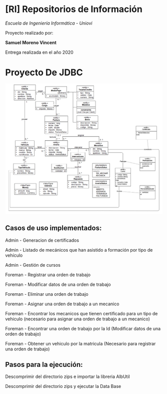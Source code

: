 # [RI]  Repositorios de Información

*Escuela de Ingeniería Informática - Uniovi*

Proyecto realizado por:

**Samuel Moreno Vincent**

Entrega realizada en el año 2020

# Proyecto De JDBC
![Imagen del modelo del dominio](https://github.com/samuelmorenov/RI-JDBC/blob/master/Modelo%20del%20dominio%20con%20extension.jpg?raw=true)

## Casos de uso implementados:

Admin   - Generacion de certificados

Admin   - Listado de mecánicos que han asistido a formación por tipo de vehículo

Admin   - Gestión de cursos

Foreman - Registrar una orden de trabajo

Foreman - Modificar datos de una orden de trabajo

Foreman - Eliminar una orden de trabajo

Foreman - Asignar una orden de trabajo a un mecanico

Foreman - Encontrar los mecanicos que tienen certificado para un tipo de vehiculo (necesario para asignar una orden de trabajo a un mecanico)

Foreman - Encontrar una orden de trabajo por la Id (Modificar datos de una orden de trabajo)

Foreman - Obtener un vehiculo por la matricula (Necesario para registrar una orden de trabajo)

## Pasos para la ejecución:

Descomprimir del directorio zips e importar la libreria AlbUtil

Descomprimir del directorio zips y ejecutar la Data Base
